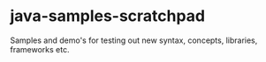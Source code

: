 # java-samples-scratchpad
Samples and demo's for testing out new syntax, concepts, libraries, frameworks etc.
